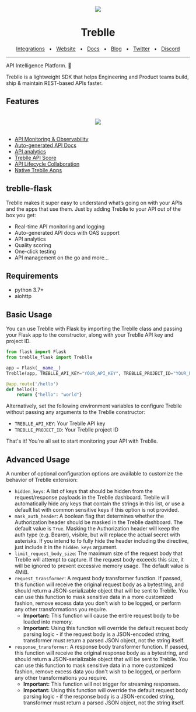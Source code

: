 <div align="center">
  <img src="https://github.com/user-attachments/assets/b268ae9e-7c8a-4ade-95da-b4ac6fce6eea"/>
</div>
<div align="center">

# Treblle

<a href="https://docs.treblle.com/en/integrations" target="_blank">Integrations</a>
<span>&nbsp;&nbsp;•&nbsp;&nbsp;</span>
<a href="http://treblle.com/" target="_blank">Website</a>
<span>&nbsp;&nbsp;•&nbsp;&nbsp;</span>
<a href="https://docs.treblle.com" target="_blank">Docs</a>
<span>&nbsp;&nbsp;•&nbsp;&nbsp;</span>
<a href="https://blog.treblle.com" target="_blank">Blog</a>
<span>&nbsp;&nbsp;•&nbsp;&nbsp;</span>
<a href="https://twitter.com/treblleapi" target="_blank">Twitter</a>
<span>&nbsp;&nbsp;•&nbsp;&nbsp;</span>
<a href="https://treblle.com/chat" target="_blank">Discord</a>
<br />

  <hr />
</div>

API Intelligence Platform. 🚀

Treblle is a lightweight SDK that helps Engineering and Product teams build, ship & maintain REST-based APIs faster.

## Features

<div align="center">
  <br />
  <img src="https://github.com/user-attachments/assets/02afd9f5-ab47-48ff-929a-0f3fcddcca34"/>
  <br />
  <br />
</div>

- [API Monitoring & Observability](https://www.treblle.com/features/api-monitoring-observability)
- [Auto-generated API Docs](https://www.treblle.com/features/auto-generated-api-docs)
- [API analytics](https://www.treblle.com/features/api-analytics)
- [Treblle API Score](https://www.treblle.com/features/api-quality-score)
- [API Lifecycle Collaboration](https://www.treblle.com/features/api-lifecycle)
- [Native Treblle Apps](https://www.treblle.com/features/native-apps)


## treblle-flask

Treblle makes it super easy to understand what’s going on with your APIs and the apps that use them.
Just by adding Treblle to your API out of the box you get:

- Real-time API monitoring and logging
- Auto-generated API docs with OAS support
- API analytics
- Quality scoring
- One-click testing
- API management on the go and more...


## Requirements

- python 3.7+
- aiohttp

## Basic Usage

You can use Treblle with Flask by importing the Treblle class and passing your Flask app to the constructor, 
along with your Treblle API key and project ID.

```python
from flask import Flask
from treblle_flask import Treblle

app = Flask(__name__)
Treblle(app, TREBLLE_API_KEY="YOUR_API_KEY", TREBLLE_PROJECT_ID="YOUR_PROJECT_ID")

@app.route('/hello')
def hello():
    return {"hello": "world"}
```

Alternatively, set the following environment variables to configure Treblle without passing any arguments to the 
Treblle constructor:

- `TREBLLE_API_KEY`: Your Treblle API key
- `TREBLLE_PROJECT_ID`: Your Treblle project ID

That's it! You're all set to start monitoring your API with Treblle.


## Advanced Usage

A number of optional configuration options are available to customize the behavior of Treblle extension:

- `hidden_keys`: A list of keys that should be hidden from the request/response payloads in the Treblle dashboard. 
  Treblle will automatically hide any keys that contain the strings in this list, or use a default list with common
  sensitive keys if this option is not provided.
- `mask_auth_header`: A boolean flag that determines whether the Authorization header should be masked in the Treblle
  dashboard. The default value is `True`. Masking the Authorization header will keep the auth type (e.g. Bearer),
  visible, but will replace the actual secret with asterisks. If you intend to fo fully hide the header including the
  directive, just include it in the `hidden_keys` argument.
- `limit_request_body_size`: The maximum size of the request body that Treblle will attempt to capture. If the request
  body exceeds this size, it will be ignored to prevent excessive memory usage. The default value is 4MiB.
- `request_transformer`: A request body transformer function. If passed, this function will receive the original 
  request body as a bytestring, and should return a JSON-serializable object that will be sent to Treblle. You can use
  this function to mask sensitive data in a more customized fashion, remove excess data you don't wish to be logged,
  or perform any other transformations you require.
  - **Important:** This function will cause the entire request body to be loaded into memory.
  - **Important:** Using this function will override the default request body parsing logic - if the request body is a
    JSON-encoded string, transformer must return a parsed JSON object, not the string itself.
- `response_transformer`: A response body transformer function. If passed, this function will receive the original 
  response body as a bytestring, and should return a JSON-serializable object that will be sent to Treblle. You can use
  this function to mask sensitive data in a more customized fashion, remove excess data you don't wish to be logged,
  or perform any other transformations you require. 
  - **Important:** This function will not trigger for streaming responses.
  - **Important:** Using this function will override the default request body parsing logic - if the response body is a
    JSON-encoded string, transformer must return a parsed JSON object, not the string itself.

